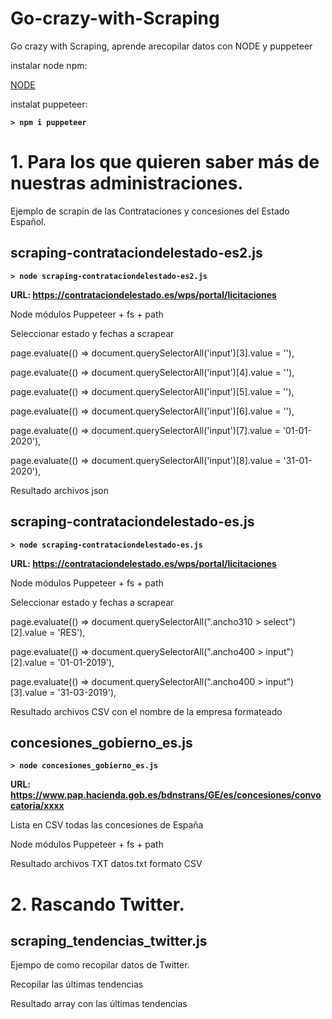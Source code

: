 # Go-crazy-with-Scraping
Go crazy with Scraping, aprende arecopilar datos con NODE y puppeteer

instalar node npm:

<a href="https://nodejs.org/es/download/" target="_blank">NODE</a>

instalat puppeteer:

<b>` > npm i puppeteer `</b>


<h1>1. Para los que quieren saber más de nuestras administraciones.</h1>
Ejemplo de scrapin de las Contrataciones y concesiones del Estado Español.

<h2>scraping-contrataciondelestado-es2.js</h2>

<b>` > node scraping-contrataciondelestado-es2.js `</b>

<b>URL: https://contrataciondelestado.es/wps/portal/licitaciones </b>

Node módulos Puppeteer + fs + path

Seleccionar estado y fechas a scrapear

page.evaluate(() => document.querySelectorAll('input')[3].value = ''),

page.evaluate(() => document.querySelectorAll('input')[4].value = ''),

page.evaluate(() => document.querySelectorAll('input')[5].value = ''),

page.evaluate(() => document.querySelectorAll('input')[6].value = ''),

page.evaluate(() => document.querySelectorAll('input')[7].value = '01-01-2020'),

page.evaluate(() => document.querySelectorAll('input')[8].value = '31-01-2020'),
			
Resultado archivos json

<h2>scraping-contrataciondelestado-es.js</h2>

<b>` > node scraping-contrataciondelestado-es.js `</b>

<b>URL: https://contrataciondelestado.es/wps/portal/licitaciones </b>

Node módulos Puppeteer + fs + path

Seleccionar estado y fechas a scrapear

page.evaluate(() => document.querySelectorAll(".ancho310 > select")[2].value = 'RES'),

page.evaluate(() => document.querySelectorAll(".ancho400 > input")[2].value = '01-01-2019'),

page.evaluate(() => document.querySelectorAll(".ancho400 > input")[3].value = '31-03-2019'),

Resultado archivos CSV con el nombre de la empresa formateado

<h2>concesiones_gobierno_es.js</h2>

<b>` > node concesiones_gobierno_es.js `</b>

<b>URL: https://www.pap.hacienda.gob.es/bdnstrans/GE/es/concesiones/convocatoria/xxxx </b>

Lista en CSV todas las concesiones de España

Node módulos Puppeteer + fs + path

Resultado archivos TXT datos.txt formato CSV

<h1>2. Rascando Twitter.</h1>
<h2>scraping_tendencias_twitter.js</h2>
Ejempo de como recopilar datos de Twitter.

Recopilar las últimas tendencias

Resultado array con las últimas tendencias 
